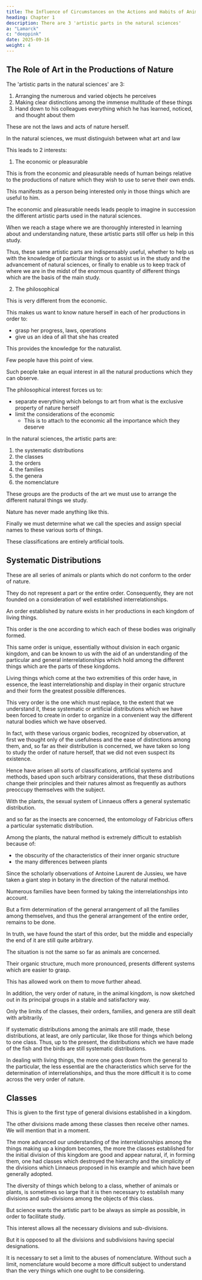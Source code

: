 ```yaml
---
title: The Influence of Circumstances on the Actions and Habits of Animals
heading: Chapter 1
description: There are 3 'artistic parts in the natural sciences'
a: "Lamarck"
c: "deeppink"
date: 2025-09-16
weight: 4
---
```

 


<!-- First Part

Considerations of the Natural History of Animals, Their Characteristics, Their Interrelationships, Their Organic Structure, Their Distribution, Their Classification and Their Species -->

## The Role of Art in the Productions of Nature
 
<!-- Throughout nature, where man works diligently to acquire knowledge, he is forced to use particular methods, as follows: 
Now, the means which he uses in such views of nature constitute what I call  -->

The 'artistic parts in the natural sciences' are 3:

1. Arranging the numerous and varied objects he perceives
2. Making clear distinctions among the immense multitude of these things
3. Hand down to his colleagues everything which he has learned, noticed, and thought about them

<!-- whether the groups of those in which he is at all interested in learning about, or each particular one of them;  -->

These are not the laws and acts of nature herself.

In the natural sciences, we must distinguish between what art and law


 <!-- what is a feature of nature, so also in these sciences one must distinguish between two very different interests which bring us an understanding of the natural productions which we can observe. -->

This leads to 2 interests:

1. The economic or pleasurable

This is from the economic and pleasurable needs of human beings relative to the productions of nature which they wish to use to serve their own ends. 

This manifests as a person being interested only in those things which are useful to him.

The economic and pleasurable needs leads people to imagine in succession the different artistic parts used in the natural sciences.

When we reach a stage where we are thoroughly interested in learning about and understanding nature, these artistic parts still offer us help in this study. 

Thus, these same artistic parts are indispensably useful, whether to help us with the knowledge of particular things or to assist us in the study and the advancement of natural sciences, or finally to enable us to keep track of where we are in the midst of the enormous quantity of different things which are the basis of the main study.


2. The philosophical

This is very different from the economic.

This makes us want to know nature herself in each of her productions in order to:
- grasp her progress, laws, operations
- give us an idea of all that she has created

This provides the knowledge for the naturalist.

Few people have this point of view.

Such people take an equal interest in all the natural productions which they can observe.

The philosophical interest forces us to:
- separate everything which belongs to art from what is the exclusive property of nature herself
- limit the considerations of the economic 
  - This is to attach to the economic all the importance which they deserve

<!-- which the sciences in question present, although less universally felt than the interest which stems from our economic needs,  -->

In the natural sciences, the artistic parts are:

<!-- , whether general or particular; -->
1. the systematic distributions
2. the classes
3. the orders
4. the families
5. the genera
6. the nomenclature

<!-- whether of the various sections or of particular things. -->

These groups are the products of the art we must use to arrange the different natural things we study.

<!-- and divide and to prepare ourselves to study, compare, recognize, and refer to   -->

Nature has never made anything like this.

 <!-- and instead of doing ourselves an injustice and confusing our works with hers, we must recognize that in this business the classes, orders, families, genera, and nomenclatures are inventions of ours, which we are not capable of doing without but which we must use with care, subjecting them to acceptable principles, so as to avoid arbitrary changes which destroy all the advantages of such a system. -->

<!-- Undoubtedly, it is indispensable to classify the productions of nature and to establish among them different types of division, such as classes, orders, families, and genera.  -->

Finally we must determine what we call the species and assign special names to these various sorts of things. 

<!-- Our limited faculties demand that we do this; we must have some means like this to help us fix our knowledge about this prodigious multitude of natural bodies which we can observe and which are infinitely varied amongst themselves. -->

These classifications are entirely artificial tools. 

<!-- None of that, I repeat, is found in nature, in spite of the foundation which some parts of the natural scale known to us (apparently isolated examples) seem to give them. Moreover, we can state that among her productions nature has not really created fixed classes, orders, families, genera, or species, but only individuals which succeed each other and which look like those which produced them. Now, these individuals belong to infinitely diversified races, which are blend into each other in all forms and in all degrees of organic structure. Each of these individuals preserves itself without change, so long as there is no reason for change working on it. -->

<!-- Let us explore some specific developments concerning each of the six artistic parts used in the natural sciences. -->

## Systematic Distributions

These are all series of animals or plants which do not conform to the order of nature.

They do not represent a part or the entire order. Consequently, they are not founded on a consideration of well established interrelationships.

An order established by nature exists in her productions in each kingdom of living things.

This order is the one according to which each of these bodies was originally formed.

This same order is unique, essentially without division in each organic kingdom, and can be known to us with the aid of an understanding of the particular and general interrelationships which hold among the different things which are the parts of these kingdoms. 

Living things which come at the two extremities of this order have, in essence, the least interrelationship and display in their organic structure and their form the greatest possible differences.

This very order is the one which must replace, to the extent that we understand it, these systematic or artificial distributions which we have been forced to create in order to organize in a convenient way the different natural bodies which we have observed.

In fact, with these various organic bodies, recognized by observation, at first we thought only of the usefulness and the ease of distinctions among them, and, so far as their distribution is concerned, we have taken so long to study the order of nature herself, that we did not even suspect its existence.

Hence have arisen all sorts of classifications, artificial systems and methods, based upon such arbitrary considerations, that these distributions change their principles and their natures almost as frequently as authors preoccupy themselves with the subject.

With the plants, the sexual system of Linnaeus offers a general systematic distribution.

and so far as the insects are concerned, the entomology of Fabricius offers a particular systematic distribution.

<!-- It was necessary in recent years for the philosophy of natural sciences to make all the progress which we know it has achieved, for us to be finally convinced, at least in France, of the need to study the natural method, that is to say, to seek out in our distributions the very order unique to nature, for this order is the only one which is stable, independent of all arbitrariness, and worthy of the natural scientist's attention. -->

Among the plants, the natural method is extremely difficult to establish because of:
- the obscurity of the characteristics of their inner organic structure
- the many differences between plants

Since the scholarly observations of Antoine Laurent de Jussieu, we have taken a giant step in botany in the direction of the natural method.

Numerous families have been formed by taking the interrelationships into account. 

But a firm determination of the general arrangement of all the families among themselves, and thus the general arrangement of the entire order, remains to be done. 

In truth, we have found the start of this order, but the middle and especially the end of it are still quite arbitrary.

The situation is not the same so far as animals are concerned. 

Their organic structure, much more pronounced, presents different systems which are easier to grasp. 

This has allowed work on them to move further ahead. 

In addition, the very order of nature, in the animal kingdom, is now sketched out in its principal groups in a stable and satisfactory way. 

Only the limits of the classes, their orders, families, and genera are still dealt with arbitrarily.

If systematic distributions among the animals are still made, these distributions, at least, are only particular, like those for things which belong to one class. Thus, up to the present, the distributions which we have made of the fish and the birds are still systematic distributions.

In dealing with living things, the more one goes down from the general to the particular, the less essential are the characteristics which serve for the determination of interrelationships, and thus the more difficult it is to come across the very order of nature.


## Classes

This is given to the first type of general divisions established in a kingdom.

The other divisions made among these classes then receive other names. We will mention that in a moment.

The more advanced our understanding of the interrelationships among the things making up a kingdom becomes, the more the classes established for the initial division of this kingdom are good and appear natural, if, in forming them, one had classes which destroyed the hierarchy and the simplicity of the divisions which Linnaeus proposed in his example and which have been generally adopted.

The diversity of things which belong to a class, whether of animals or plants, is sometimes so large that it is then necessary to establish many divisions and sub-divisions among the objects of this class.

But science wants the artistic part to be always as simple as possible, in order to facilitate study.

This interest allows all the necessary divisions and sub-divisions.

But it is opposed to all the divisions and subdivisions having special designations. 

It is necessary to set a limit to the abuses of nomenclature. Without such a limit, nomenclature would become a more difficult subject to understand than the very things which one ought to be considering.

